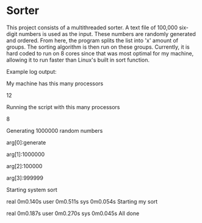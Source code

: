 # Sorter
This project consists of a multithreaded sorter. A text file of 100,000 six-digit numbers is used
as the input. These numbers are randomly generated and ordered. From here, the program splits the
list into 'x' amount of groups. The sorting algorithm is then run on these groups. Currently, it is
hard coded to run on 8 cores since that was most optimal for my machine, allowing it to run faster
than Linux's built in sort function.

Example log output:

My machine has this many processors

12

Running the script with this many processors

8

Generating 1000000 random numbers

arg[0]:generate

arg[1]:1000000

arg[2]:100000

arg[3]:999999

Starting system sort

real	0m0.140s
user	0m0.511s
sys	0m0.054s
Starting my sort

real	0m0.187s
user	0m0.270s
sys	0m0.045s
All done